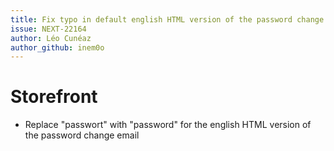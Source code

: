 ```yaml
---
title: Fix typo in default english HTML version of the password change email
issue: NEXT-22164
author: Léo Cunéaz
author_github: inem0o
---
```

# Storefront
* Replace "passwort" with "password" for the english HTML version of the password change email

